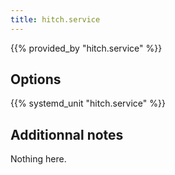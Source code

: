 ```yaml
---
title: hitch.service
---
```


{{% provided_by "hitch.service" %}}

## Options

{{% systemd_unit "hitch.service" %}}

## Additionnal notes

Nothing here.